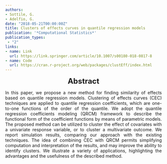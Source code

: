 ```yaml
---
authors:
- Sottile, G.
- Adelfio, G.
date: "2018-05-21T00:00:00Z"
title: Clusters of effects curves in quantile regression models
publication: '*Computational Statistics*'  
publication_types:
 - "2"
links:
- name: Link
  url: https://link.springer.com/article/10.1007/s00180-018-0817-8
- name: Code
  url: https://cran.r-project.org/web/packages/clustEff/index.html
---
```


<font size="5"> <center><b> Abstract </b> </center></font>

<p style="text-align: justify;">
In this paper, we propose a new method for finding similarity of effects based on quantile regression models. Clustering of effects curves (CEC) techniques are applied to quantile regression coefficients, which are one-to-one functions of the order of the quantile. We adopt the quantile regression coefficients modeling (QRCM) framework to describe the functional form of the coefficient functions by means of parametric models. The proposed method can be utilized to cluster the effect of covariates with a univariate response variable, or to cluster a multivariate outcome. We report simulation results, comparing our approach with the existing techniques. The idea of combining CEC with QRCM permits simplifying computation and interpretation of the results, and may improve the ability to identify clusters. We illustrate a variety of applications, highlighting the advantages and the usefulness of the described method.
</p>

